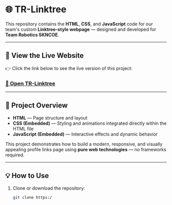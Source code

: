 # 🌐 TR-Linktree

This repository contains the **HTML**, **CSS**, and **JavaScript** code for our team's custom **Linktree-style webpage** — designed and developed for **Team Robotics SKNCOE**.

---

## 🔗 View the Live Website

👉 Click the link below to see the live version of this project:

### [🚀 Open TR-Linktree](https://jaybt9677.github.io/TR-Linktree/)

---

## 📁 Project Overview

- **HTML** — Page structure and layout  
- **CSS (Embedded)** — Styling and animations integrated directly within the HTML file  
- **JavaScript (Embedded)** — Interactive effects and dynamic behavior  

This project demonstrates how to build a modern, responsive, and visually appealing profile links page using **pure web technologies** — no frameworks required.

---

## 💡 How to Use

1. Clone or download the repository:
   ```bash
   git clone https:/
